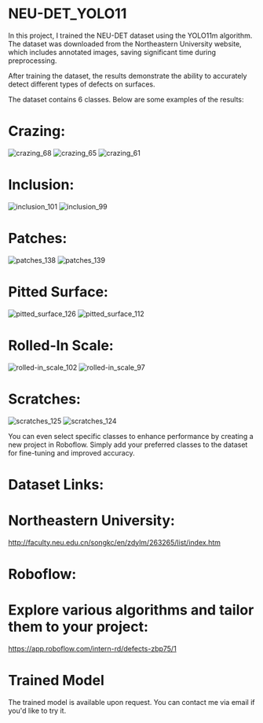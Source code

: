 # NEU-DET_YOLO11
In this project, I trained the NEU-DET dataset using the YOLO11m algorithm.
The dataset was downloaded from the Northeastern University website, which includes annotated images, saving significant time during preprocessing.

After training the dataset, the results demonstrate the ability to accurately detect different types of defects on surfaces.

The dataset contains 6 classes. Below are some examples of the results:

# Crazing:

![crazing_68](https://github.com/user-attachments/assets/5c51fdda-d656-41c3-8007-dcefbbaf93d3)
![crazing_65](https://github.com/user-attachments/assets/d213d6f2-a406-48b4-a489-e73a31698ba0)
![crazing_61](https://github.com/user-attachments/assets/9a306233-5776-4f39-b121-d0898506b97f)

# Inclusion:

![inclusion_101](https://github.com/user-attachments/assets/fdbfad24-8ae5-4263-b61b-4fd5e98ef800)
![inclusion_99](https://github.com/user-attachments/assets/8d64703f-9dba-4b3a-921f-7e17c95ad366)


# Patches:

![patches_138](https://github.com/user-attachments/assets/e6cd917b-1408-4a51-862e-26e142d9dfdc)
![patches_139](https://github.com/user-attachments/assets/cba8d933-31a2-4ff7-b6fc-6616a5ade4bd)


# Pitted Surface:

![pitted_surface_126](https://github.com/user-attachments/assets/c4385f98-465c-4b0f-b16c-1bc16775ab93)
![pitted_surface_112](https://github.com/user-attachments/assets/d0e5c682-8f3d-4bc8-b717-bbd3e9ca0c67)


# Rolled-In Scale:

![rolled-in_scale_102](https://github.com/user-attachments/assets/66f307e2-a39a-4c37-b738-4916a89d1085)
![rolled-in_scale_97](https://github.com/user-attachments/assets/87640db4-63a9-453f-a3dd-f595dbf8fdcd)


# Scratches:

![scratches_125](https://github.com/user-attachments/assets/334a9012-aa9c-43f9-962b-ff45dd93a97d)
![scratches_124](https://github.com/user-attachments/assets/1030a37c-6ce5-44b4-93db-0fbf0f77dad0)


You can even select specific classes to enhance performance by creating a new project in Roboflow. Simply add your preferred classes to the dataset for fine-tuning and improved accuracy.

# Dataset Links:

# Northeastern University:

http://faculty.neu.edu.cn/songkc/en/zdylm/263265/list/index.htm

# Roboflow:

# Explore various algorithms and tailor them to your project:

https://app.roboflow.com/intern-rd/defects-zbp75/1

# Trained Model

The trained model is available upon request.
You can contact me via email if you'd like to try it.


